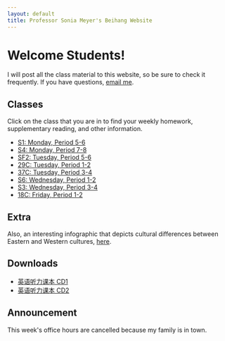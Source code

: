 ```yaml
---
layout: default
title: Professor Sonia Meyer's Beihang Website
---
```


# Welcome Students!

I will post all the class material to this website, so be sure to check it frequently. If you have questions, [email me](mailto:sonia@meyercraft.net).

## Classes

Click on the class that you are in to find your weekly homework, supplementary reading, and other information.

*	[S1: Monday, Period 5-6](classes/s1s3s4s6.html)
*	[S4: Monday, Period 7-8](classes/s1s3s4s6.html)
*	[SF2: Tuesday, Period 5-6](classes/sf2.html)
*	[29C: Tuesday, Period 1-2](classes/29c37c.html)
*	[37C: Tuesday, Period 3-4](classes/29c37c.html)
*	[S6: Wednesday, Period 1-2](classes/s1s3s4s6.html)
*	[S3: Wednesday, Period 3-4](classes/s1s3s4s6.html)
*	[18C: Friday, Period 1-2](classes/18c.html)

## Extra

Also, an interesting infographic that depicts cultural differences between Eastern and Western cultures, [here](http://bsix12.com/east-meets-west/).

## Downloads

* [英语听力课本 CD1](http://s3.amazonaws.com/www.joeymeyer.com/download/CD1.zip)
* [英语听力课本 CD2](http://s3.amazonaws.com/www.joeymeyer.com/download/CD2.zip)

## Announcement

This week's office hours are cancelled because my family is in town.
